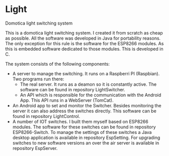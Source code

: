 # Light
Domotica light switching system

This is a domotica light switching system. I created it from scratch as cheap as possible. All the software was developed in Java for portability reasons. The only exception for this rule is the software for the ESP8266 modules. As this is embedded software dedicated to those modules. This is developed in C.

The system consists of the following components:
- A server to manage the switching. It runs on a Raspberri PI (Raspbian). Two programs run there:
  - The real server. It runs as a deamon so it is constantly active. The software can be found in repository LightSwitcher.
  - An API which is responsible for the communication with the Android App. This API runs in a WebServer (TomCat).
- An Android app to set and monitor the Switcher. Besides monitoring the server it can also address the switches directly. This software can be found in repository LightControl.
- A number of IOT switches. I built them myself based on ESP8266 modules. The software for these switches can be found in repository ESP8266-Switch. To manage the settings of these switches a Java desktop application is available in repository EspSetting. For upgrading switches to new software versions an over the air server is available in repository EspServer.
